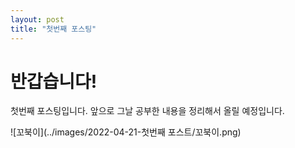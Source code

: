 ```yaml
---
layout: post
title: "첫번째 포스팅" 
---
```


# 반갑습니다!

첫번째 포스팅입니다. 앞으로 그날 공부한 내용을 정리해서 올릴 예정입니다.

![꼬북이](../images/2022-04-21-첫번째 포스트/꼬북이.png)
